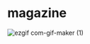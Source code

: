 # magazine

![ezgif com-gif-maker (1)](https://user-images.githubusercontent.com/90495580/163921260-27137ffa-78c9-4144-8d58-0045ee6a28f5.gif)
